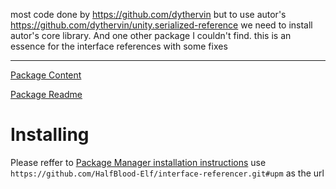 most code done by https://github.com/dythervin
but to use autor's https://github.com/dythervin/unity.serialized-reference we need to install autor's core library. And one other package I couldn't find.
this is an essence for the interface references with some fixes

---

[Package Content](Assets/PackageContent/)

[Package Readme](Assets/PackageContent/README.md)

# Installing
Please reffer to [Package Manager installation instructions](https://docs.unity3d.com/Manual/upm-ui-giturl.html)
use `https://github.com/HalfBlood-Elf/interface-referencer.git#upm` as the url
